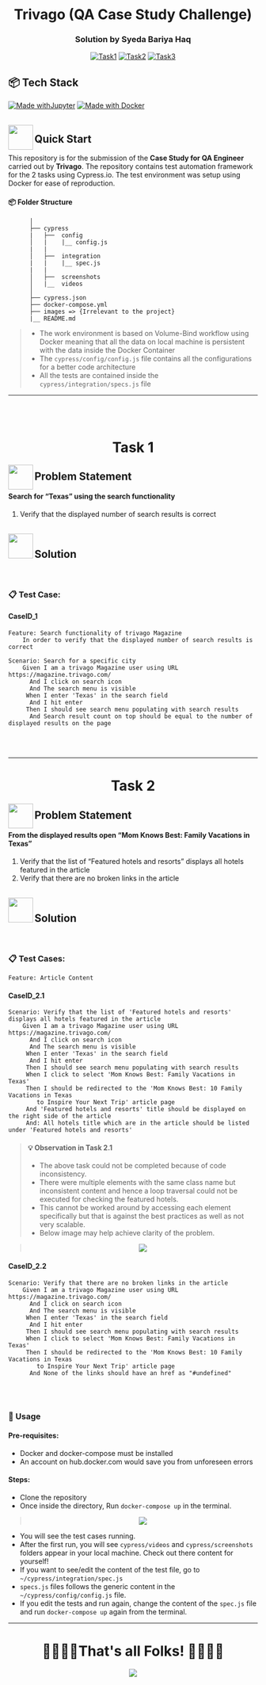 <h1 align="center">Trivago (QA Case Study Challenge)</h1>
<h3 align="center">Solution by Syeda Bariya Haq</h3>

<div align="center">
  
[![Task1](https://img.shields.io/badge/Task1-Done-green.svg)](https://github.com/s-bariya-h/SyedaBariya-Haq/tree/testing/Home-Challenge/Task1)
[![Task2](https://img.shields.io/badge/Task2.1-Half%20Done-red.svg)](https://github.com/s-bariya-h/SyedaBariya-Haq/tree/testing/Home-Challenge/Task2)
[![Task3](https://img.shields.io/badge/Task2.2-Done-green.svg)](https://github.com/s-bariya-h/SyedaBariya-Haq/tree/testing/Home-Challenge/Task3)
</div>

## 📦 Tech Stack

[![Made withJupyter](https://img.shields.io/badge/Made%20with-Cypress-058a5e?style=for-the-badge&logo=cypress&logoColor=white)](https://jupyter.org/try)
[![Made with Docker](https://img.shields.io/badge/Made%20with-Docker-blue?style=for-the-badge&logo=docker&logoColor=white)](https://www.docker.com/)
<br><br>

<img align="left" src="https://user-images.githubusercontent.com/65415371/124739629-f43cde80-df11-11eb-9033-c5d1d7194f03.png" width="50px" />

## Quick Start

This repository is for the submission of the **Case Study for QA Engineer** carried out by **Trivago**. The repository contains test automation framework for the 2 tasks using Cypress.io. The test environment was setup using Docker for ease of reproduction.

#### 📦 Folder Structure

          │
          ├── cypress
          |   ├──  config
          │   |    |__ config.js
          |   |
          │   ├──  integration
          |   |    |__ spec.js
          |   |
          │   ├──  screenshots
          │   |__  videos
          │
          ├── cypress.json
          ├── docker-compose.yml
          ├── images => {Irrelevant to the project}
          |__ README.md

> * The work environment is based on Volume-Bind workflow using Docker meaning that all the data on local machine is persistent with the data inside the Docker Container
> * The `cypress/config/config.js` file contains all the configurations for a better code architecture
> * All the tests are contained inside the `cypress/integration/specs.js` file
---

<br><br>

<h1 align="center">Task 1</h1>

<img align="left" src="https://user-images.githubusercontent.com/65415371/124740290-8e048b80-df12-11eb-9c29-654c9cb4561b.png" width="50px" />

## Problem Statement


#### Search for “Texas” using the search functionality<br>
  1. Verify that the displayed number of search results is correct

<br/>

<img align="left" src="https://user-images.githubusercontent.com/65415371/124740340-9eb50180-df12-11eb-9295-e33ac2752c57.png" width="50px" />

## Solution

<br>

### 📋 Test Case:
#### CaseID_1

``` {.sourceCode .gherkin}
Feature: Search functionality of trivago Magazine
    In order to verify that the displayed number of search results is correct

Scenario: Search for a specific city
    Given I am a trivago Magazine user using URL https://magazine.trivago.com/
      And I click on search icon
      And The search menu is visible
     When I enter 'Texas' in the search field
      And I hit enter
     Then I should see search menu populating with search results
      And Search result count on top should be equal to the number of displayed results on the page

```

<br><br>

---

<h1 align="center">Task 2</h1>

<img align="left" src="https://user-images.githubusercontent.com/65415371/124740290-8e048b80-df12-11eb-9c29-654c9cb4561b.png" width="50px" />

## Problem Statement


#### From the displayed results open “Mom Knows Best: Family Vacations in Texas”<br>
  1. Verify that the list of “Featured hotels and resorts” displays all hotels featured in the article
  2. Verify that there are no broken links in the article

<br>

<img align="left" src="https://user-images.githubusercontent.com/65415371/124740340-9eb50180-df12-11eb-9295-e33ac2752c57.png" width="50px" />

## Solution

<br>

### 📋 Test Cases:


``` {.sourceCode .gherkin}
Feature: Article Content
```
#### CaseID_2.1
``` {.sourceCode .gherkin}
Scenario: Verify that the list of 'Featured hotels and resorts' displays all hotels featured in the article
    Given I am a trivago Magazine user using URL https://magazine.trivago.com/
      And I click on search icon
      And The search menu is visible
     When I enter 'Texas' in the search field
      And I hit enter
     Then I should see search menu populating with search results
     When I click to select 'Mom Knows Best: Family Vacations in Texas'
     Then I should be redirected to the 'Mom Knows Best: 10 Family Vacations in Texas 
        to Inspire Your Next Trip' article page
     And 'Featured hotels and resorts' title should be displayed on the right side of the article
     And: All hotels title which are in the article should be listed under 'Featured hotels and resorts'
```
> #### 💡 Observation in Task 2.1
> * The above task could not be completed because of code inconsistency. 
> * There were multiple elements with the same class name but inconsistent content and hence a loop traversal could not be executed for checking the featured hotels. 
> * This cannot be worked around by accessing each element specifically but that is against the best practices as well as not very scalable.
> * Below image may help achieve clarity of the problem. 
<blockquote>
<p align="center"><img src="images/code_ss.JPG"/></p>
</blockquote>

#### CaseID_2.2

``` {.sourceCode .gherkin}
Scenario: Verify that there are no broken links in the article
    Given I am a trivago Magazine user using URL https://magazine.trivago.com/
      And I click on search icon
      And The search menu is visible
     When I enter 'Texas' in the search field
      And I hit enter
     Then I should see search menu populating with search results
     When I click to select 'Mom Knows Best: Family Vacations in Texas'
     Then I should be redirected to the 'Mom Knows Best: 10 Family Vacations in Texas 
        to Inspire Your Next Trip' article page
      And None of the links should have an href as "#undefined" 
```

<br><br>

### :wrench: Usage

#### Pre-requisites:

- Docker and docker-compose must be installed
- An account on hub.docker.com would save you from unforeseen errors

#### Steps:

- Clone the repository
- Once inside the directory, Run `docker-compose up` in the terminal.

<blockquote>
<p align="center"><img src="images/Animation.gif"/></p>
</blockquote>

- You will see the test cases running.
- After the first run, you will see `cypress/videos` and `cypress/screenshots` folders appear in your local machine. Check out there content for yourself!
- If you want to see/edit the content of the test file, go to `~/cypress/integration/spec.js`
- `specs.js` files follows the generic content in the `~/cypress/config/config.js` file.
- If you edit the tests and run again, change the content of the `spec.js` file and run `docker-compose up` again from the terminal.

---

<h1 align="center"> 🥳🎉🎆🎈That's all Folks! 🎈🎆🎉🥳 </h1>
<p align="center"><img src="https://media.giphy.com/media/26hiubgNAC4Enzd1S/giphy.gif"/></p>
